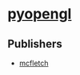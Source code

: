# [pyopengl](https://pypi.org/project/pyopengl)



## Publishers
- [mcfletch](https://pypi.org/user/mcfletch)

